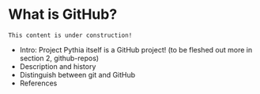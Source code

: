 # What is GitHub?

```{note}
This content is under construction!
```

- Intro: Project Pythia itself is a GitHub project! (to be fleshed out more in section 2, github-repos)
- Description and history
- Distinguish between git and GitHub
- References
